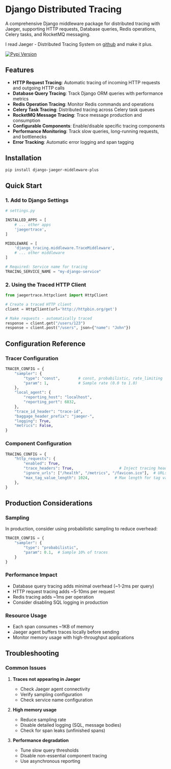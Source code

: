 # Django Distributed Tracing

A comprehensive Django middleware package for distributed tracing with Jaeger, supporting HTTP requests, Database queries, Redis operations, Celery tasks, and RocketMQ messaging.

I read Jaeger - Distributed Tracing System on [github](https://github.com/jaegertracing/jaeger-client-python) and make it plus.

[![Pypi Version](https://badge.fury.io/py/django-nacos-microservice.svg)](https://badge.fury.io/py/django-jaeger-middleware-plus)

## Features

- **HTTP Request Tracing**: Automatic tracing of incoming HTTP requests and outgoing HTTP calls
- **Database Query Tracing**: Track Django ORM queries with performance metrics
- **Redis Operation Tracing**: Monitor Redis commands and operations
- **Celery Task Tracing**: Distributed tracing across Celery task queues
- **RocketMQ Message Tracing**: Trace message production and consumption
- **Configurable Components**: Enable/disable specific tracing components
- **Performance Monitoring**: Track slow queries, long-running requests, and bottlenecks
- **Error Tracking**: Automatic error logging and span tagging

## Installation

```bash
pip install django-jaeger-middleware-plus
```

## Quick Start

### 1. Add to Django Settings

```python
# settings.py

INSTALLED_APPS = [
    # ... other apps
    'jaegertrace',
]

MIDDLEWARE = [
    'django_tracing.middleware.TraceMiddleware',
    # ... other middleware
]

# Required: Service name for tracing
TRACING_SERVICE_NAME = "my-django-service"
```

### 2. Using the Traced HTTP Client

```python
from jaegertrace.httpclient import HttpClient

# Create a traced HTTP client
client = HttpClient(url='http://httpbin.org/get')

# Make requests - automatically traced
response = client.get("/users/123")
response = client.post("/users", json={"name": "John"})
```

## Configuration Reference

### Tracer Configuration

```python
TRACER_CONFIG = {
    "sampler": {
        "type": "const",        # const, probabilistic, rate_limiting
        "param": 1,             # Sample rate (0.0 to 1.0)
    },
    "local_agent": {
        "reporting_host": "localhost",
        "reporting_port": 6832,
    },
    "trace_id_header": "trace-id",
    "baggage_header_prefix": "jaeger-",
    "logging": True,
    "metrics": False,
}
```

### Component Configuration

```python
TRACING_CONFIG = {
    "http_requests": {
        "enabled": True,
        "trace_headers": True,                    # Inject tracing headers
        "ignore_urls": ["/health", "/metrics", "/favicon.ico"],  # URLs to skip
        "max_tag_value_length": 1024,           # Max length for tag values
    },
}
```
## Production Considerations

### Sampling

In production, consider using probabilistic sampling to reduce overhead:

```python
TRACER_CONFIG = {
    "sampler": {
        "type": "probabilistic",
        "param": 0.1,  # Sample 10% of traces
    }
}
```

### Performance Impact

- Database query tracing adds minimal overhead (~1-2ms per query)
- HTTP request tracing adds ~5-10ms per request
- Redis tracing adds ~1ms per operation
- Consider disabling SQL logging in production

### Resource Usage

- Each span consumes ~1KB of memory
- Jaeger agent buffers traces locally before sending
- Monitor memory usage with high-throughput applications

## Troubleshooting

### Common Issues

1. **Traces not appearing in Jaeger**
   - Check Jaeger agent connectivity
   - Verify sampling configuration
   - Check service name configuration

2. **High memory usage**
   - Reduce sampling rate
   - Disable detailed logging (SQL, message bodies)
   - Check for span leaks (unfinished spans)

3. **Performance degradation**
   - Tune slow query thresholds
   - Disable non-essential component tracing
   - Use asynchronous reporting